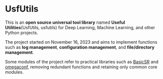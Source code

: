 # UsfUtils

This is an **open source universal tool library** named **Useful Utilities**(UsfUtils, usfutils) for Deep Learning, Machine Learning, and other Python projects.

The project started on November 16, 2023 and aims to implement functions such as **log management**, **configuration management**, and **file/directory management**.

Some modules of the project refer to practical libraries such as [BasicSR](https://github.com/XPixelGroup/BasicSR.git) and [omegaconf](https://github.com/omry/omegaconf.git), removing redundant functions and retaining only common core modules.
